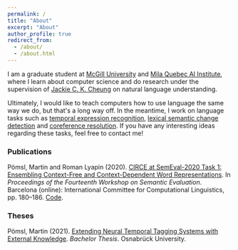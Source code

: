 ```yaml
---
permalink: /
title: "About"
excerpt: "About"
author_profile: true
redirect_from: 
  - /about/
  - /about.html
---
```


I am a graduate student at [McGill University](https://www.mcgill.ca/) and [Mila Quebec AI Institute](https://mila.quebec/en/), where I learn about computer science and do research under the supervision of [Jackie C. K. Cheung](https://www.cs.mcgill.ca/~jcheung/) on natural language understanding.

Ultimately, I would like to teach computers how to use language the same way we do, but that's a long way off. In the meantime, I work on language tasks such as [temporal expression recognition](https://en.wikipedia.org/wiki/Temporal_expressions), [lexical semantic change detection](https://en.wikipedia.org/wiki/Semantic_change) and [coreference resolution](https://en.wikipedia.org/wiki/Coreference). If you have any interesting ideas regarding these tasks, feel free to contact me!
&nbsp;

### Publications

Pömsl, Martin and Roman Lyapin (2020). [CIRCE at SemEval-2020 Task 1: Ensembling Context-Free and Context-Dependent Word Representations](https://www.aclweb.org/anthology/2020.semeval-1.21/). In *Proceedings of the Fourteenth Workshop on Semantic Evaluation*. Barcelona (online): International Committee for Computational Linguistics, pp. 180–186. [Code](https://github.com/mpoemsl/circe).

### Theses

Pömsl, Martin (2021). <a href="documents/bachelor_thesis_mpoemsl.pdf" target="_blank" download="bachelor_thesis_mpoemsl.pdf">Extending Neural Temporal Tagging Systems with External Knowledge</a>. *Bachelor Thesis*. Osnabrück University.
